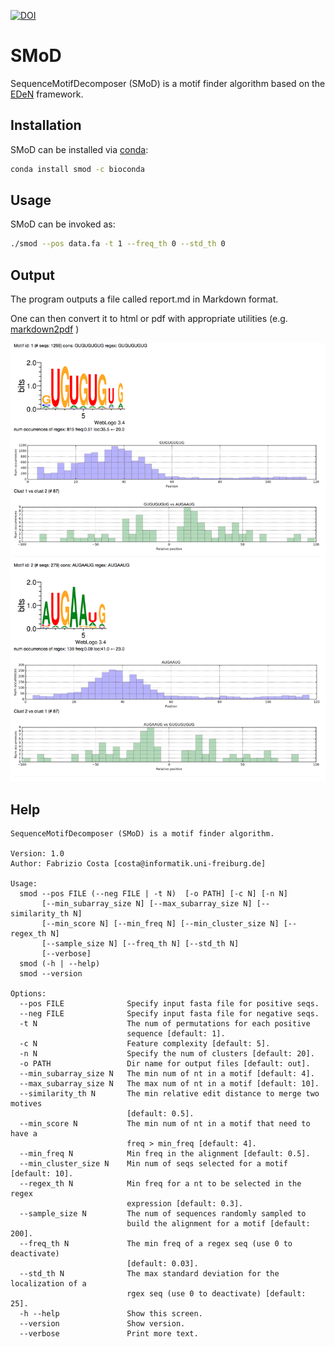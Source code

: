 [![DOI](https://zenodo.org/badge/doi/10.5281/zenodo.59226.svg)](http://dx.doi.org/10.5281/zenodo.59226)

# SMoD
SequenceMotifDecomposer (SMoD) is a motif finder algorithm based on the [EDeN](https://github.com/fabriziocosta/EDeN) framework.


## Installation

SMoD can be installed via [conda](http://conda.pydata.org/miniconda.html):

```bash
conda install smod -c bioconda
```


## Usage

SMoD can be invoked as:

```bash
./smod --pos data.fa -t 1 --freq_th 0 --std_th 0
```

## Output
The program outputs a file called report.md in Markdown format.

One can then convert it to html or pdf with appropriate utilities (e.g. [markdown2pdf](https://github.com/kxxoling/markdown2pdf) )

<p align="center"><img src="fig.png"></p>


## Help

```
SequenceMotifDecomposer (SMoD) is a motif finder algorithm.

Version: 1.0
Author: Fabrizio Costa [costa@informatik.uni-freiburg.de]

Usage:
  smod --pos FILE (--neg FILE | -t N)  [-o PATH] [-c N] [-n N]
       [--min_subarray_size N] [--max_subarray_size N] [--similarity_th N]
       [--min_score N] [--min_freq N] [--min_cluster_size N] [--regex_th N]
       [--sample_size N] [--freq_th N] [--std_th N]
       [--verbose]
  smod (-h | --help)
  smod --version

Options:
  --pos FILE              Specify input fasta file for positive seqs.
  --neg FILE              Specify input fasta file for negative seqs.
  -t N                    The num of permutations for each positive
                          sequence [default: 1].
  -c N                    Feature complexity [default: 5].
  -n N                    Specify the num of clusters [default: 20].
  -o PATH                 Dir name for output files [default: out].
  --min_subarray_size N   The min num of nt in a motif [default: 4].
  --max_subarray_size N   The max num of nt in a motif [default: 10].
  --similarity_th N       The min relative edit distance to merge two motives
                          [default: 0.5].
  --min_score N           The min num of nt in a motif that need to have a
                          freq > min_freq [default: 4].
  --min_freq N            Min freq in the alignment [default: 0.5].
  --min_cluster_size N    Min num of seqs selected for a motif [default: 10].
  --regex_th N            Min freq for a nt to be selected in the regex
                          expression [default: 0.3].
  --sample_size N         The num of sequences randomly sampled to
                          build the alignment for a motif [default: 200].
  --freq_th N             The min freq of a regex seq (use 0 to deactivate)
                          [default: 0.03].
  --std_th N              The max standard deviation for the localization of a
                          rgex seq (use 0 to deactivate) [default: 25].
  -h --help               Show this screen.
  --version               Show version.
  --verbose               Print more text.
```
